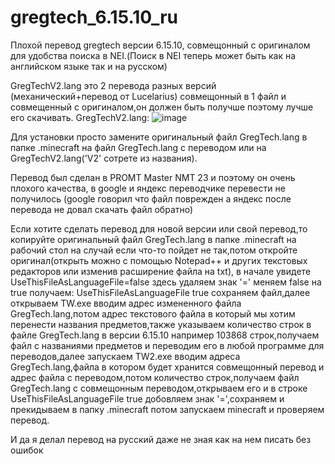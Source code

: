 # gregtech_6.15.10_ru
Плохой перевод gregtech версии 6.15.10, совмещонный с оригиналом для удобства поиска в NEI.(Поиск в NEI теперь может быть как на английском языке так и на русском)

GregTechV2.lang это 2 перевода разных версий (механический+перевод от Lucelarius) совмещонный в 1 файл и совмещенный с оригиналом,он должен быть получше поэтому лучше его скачивать.
GregTechV2.lang:
![image](https://user-images.githubusercontent.com/123076850/213554880-7b7a6fb8-43f0-4fb6-ae40-aaac3cbc9f21.png)


Для установки просто замените оригинальный файл GregTech.lang в папке .minecraft на файл GregTech.lang с переводом или на GregTechV2.lang('V2' сотрете из названия).

Перевод был сделан в PROMT Master NMT 23 и поэтому он очень плохого качества, в google и яндекс переводчике перевести не получилось (google говорил что файл поврежден а яндекс после перевода не довал скачать файл обратно)

Если хотите сделать перевод для новой версии или свой перевод,то копируйте оригинальный файл GregTech.lang в папке .minecraft на рабочий стол на случай если что-то пойдет не так,потом откройте оригинал(открыть можно с помощью Notepad++ и других текстовых редакторов или изменив расширение файла на txt), в начале увидете UseThisFileAsLanguageFile=false здесь удаляем знак '=' меняем false на true получаем: UseThisFileAsLanguageFile true сохраняем файл,далее открываем TW.exe вводим адрес измененного файла GregTech.lang,потом адрес текстового файла в который мы хотим перенести названия предметов,также указываем количество строк в файле GregTech.lang в версии 6.15.10 например 103868 строк,получаем файл с названиями предметов и переводим его в любой программе для переводов,далее запускаем TW2.exe вводим адреса GregTech.lang,файла в котором будет хранится совмещонный перевод и адрес файла с переводом,потом количество строк,получаем файл GregTech.lang с совмещонным переводом,открываем его и в строке UseThisFileAsLanguageFile true добовляем знак '=',сохраняем и прекидываем в папку .minecraft потом запускаем minecraft и проверяем перевод.

И да я делал перевод на русский даже не зная как на нем писать без ошибок
